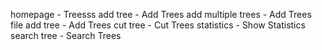homepage 			- Treesss
add tree 			- Add Trees
add multiple trees 	- Add Trees 
file add tree 		- Add Trees
cut tree 			- Cut Trees
statistics 			- Show Statistics
search tree 		- Search Trees
